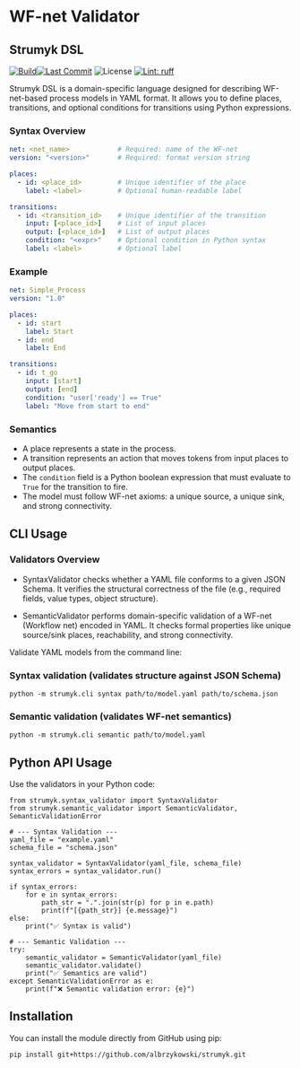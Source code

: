 # WF-net Validator

## Strumyk DSL

[![Build](https://github.com/albrzykowski/strumyk/actions/workflows/tests.yml/badge.svg)](https://github.com/albrzykowski/strumyk/actions/workflows/tests.yaml)[![Last Commit](https://img.shields.io/github/last-commit/albrzykowski/strumyk)](https://github.com/albrzykowski/strumyk/commits/main)
![License](https://img.shields.io/github/license/albrzykowski/strumyk)
[![Lint: ruff](https://img.shields.io/badge/lint%20%3A-ruff-green)](https://github.com/albrzykowski/strumyk)


Strumyk DSL is a domain-specific language designed for describing WF-net-based process models in YAML format. It allows you to define places, transitions, and optional conditions for transitions using Python expressions.

### Syntax Overview

```yaml
net: <net_name>            # Required: name of the WF-net
version: "<version>"       # Required: format version string

places:
  - id: <place_id>         # Unique identifier of the place
    label: <label>         # Optional human-readable label

transitions:
  - id: <transition_id>    # Unique identifier of the transition
    input: [<place_id>]    # List of input places
    output: [<place_id>]   # List of output places
    condition: "<expr>"    # Optional condition in Python syntax
    label: <label>         # Optional label
```

### Example

```yaml
net: Simple_Process
version: "1.0"

places:
  - id: start
    label: Start
  - id: end
    label: End

transitions:
  - id: t_go
    input: [start]
    output: [end]
    condition: "user['ready'] == True"
    label: "Move from start to end"
```

### Semantics

- A place represents a state in the process.
- A transition represents an action that moves tokens from input places to output places.
- The `condition` field is a Python boolean expression that must evaluate to `True` for the transition to fire.
- The model must follow WF-net axioms: a unique source, a unique sink, and strong connectivity.

## CLI Usage

### Validators Overview

- SyntaxValidator checks whether a YAML file conforms to a given JSON Schema. It verifies the structural correctness of the file (e.g., required fields, value types, object structure).

- SemanticValidator performs domain-specific validation of a WF-net (Workflow net) encoded in YAML. It checks formal properties like unique source/sink places, reachability, and strong connectivity.

Validate YAML models from the command line:

### Syntax validation (validates structure against JSON Schema)
`python -m strumyk.cli syntax path/to/model.yaml path/to/schema.json`

### Semantic validation (validates WF-net semantics)
`python -m strumyk.cli semantic path/to/model.yaml`

## Python API Usage

Use the validators in your Python code:

```
from strumyk.syntax_validator import SyntaxValidator
from strumyk.semantic_validator import SemanticValidator, SemanticValidationError

# --- Syntax Validation ---
yaml_file = "example.yaml"
schema_file = "schema.json"

syntax_validator = SyntaxValidator(yaml_file, schema_file)
syntax_errors = syntax_validator.run()

if syntax_errors:
    for e in syntax_errors:
        path_str = ".".join(str(p) for p in e.path)
        print(f"[{path_str}] {e.message}")
else:
    print("✅ Syntax is valid")

# --- Semantic Validation ---
try:
    semantic_validator = SemanticValidator(yaml_file)
    semantic_validator.validate()
    print("✅ Semantics are valid")
except SemanticValidationError as e:
    print(f"❌ Semantic validation error: {e}")
```

## Installation

You can install the module directly from GitHub using pip:

`pip install git+https://github.com/albrzykowski/strumyk.git`